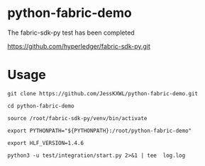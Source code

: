 # python-fabric-demo

The fabric-sdk-py test has been completed

https://github.com/hyperledger/fabric-sdk-py.git

# Usage
```
git clone https://github.com/JessKXWL/python-fabric-demo.git

cd python-fabric-demo

source /root/fabric-sdk-py/venv/bin/activate

export PYTHONPATH="${PYTHONPATH}:/root/python-fabric-demo"

export HLF_VERSION=1.4.6

python3 -u test/integration/start.py 2>&1 | tee  log.log
```
